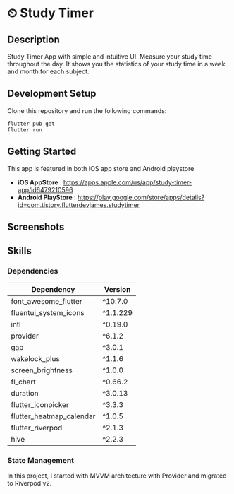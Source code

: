 # ⏲︎ Study Timer

## Description

Study Timer App with simple and intuitive UI. Measure your study time throughout the day. It shows you the statistics of your study time in a week and month for each subject.

## Development Setup

Clone this repository and run the following commands:

```
flutter pub get
flutter run
```

## Getting Started

This app is featured in both IOS app store and Android playstore

- **iOS AppStore** : https://apps.apple.com/us/app/study-timer-app/id6479210596
- **Android PlayStore** : https://play.google.com/store/apps/details?id=com.tistory.flutterdevjames.studytimer

## Screenshots

## Skills

### Dependencies

| Dependency               | Version  |
| ------------------------ | -------- |
| font_awesome_flutter     | ^10.7.0  |
| fluentui_system_icons    | ^1.1.229 |
| intl                     | ^0.19.0  |
| provider                 | ^6.1.2   |
| gap                      | ^3.0.1   |
| wakelock_plus            | ^1.1.6   |
| screen_brightness        | ^1.0.0   |
| fl_chart                 | ^0.66.2  |
| duration                 | ^3.0.13  |
| flutter_iconpicker       | ^3.3.3   |
| flutter_heatmap_calendar | ^1.0.5   |
| flutter_riverpod         | ^2.1.3   |
| hive                     | ^2.2.3   |

### State Management

In this project, I started with MVVM architecture with Provider and migrated to Riverpod v2.
